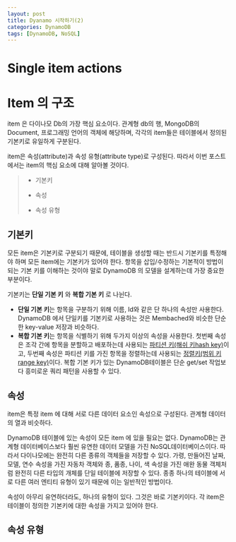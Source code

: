 ```yaml
---
layout: post
title: Dyanamo 시작하기(2)
categories: DynamoDB
tags: [DynamoDB, NoSQL]
---
```


# Single item actions



# Item 의 구조

item 은 다이나모 Db의 가장 핵심 요소이다. 관계형 db의 행, MongoDB의 Document, 프로그래밍 언어의 객체에 해당하며, 각각의 item들은 테이블에서 정의된 기본키로 유일하게 구분된다. 

item은 속성(attribute)과 속성 유형(attribute type)로 구성된다.  따라서 이번 포스트에서는 item의 핵심 요소에 대해 알아볼 것이다. 

>- 기본키
>
>- 속성
>- 속성 유형



## 기본키

모든 item은 기본키로 구분되기 때문에, 테이블을 생성할 때는 반드시 기본키를 특정해야 하며 모든 item에는 기본키가 있어야 한다.  항목을 삽입/수정하는 기본적이 방법이 되는 기본 키를 이해하는 것이야 말로 DynamoDB 의 모델을 설계하는데 가장 중요한 부분이다. 

기본키는 **단일 기본 키** 와 **복합 기본 키** 로 나뉜다. 

* **단일 기본 키**는 항목을 구분하기 위해 이름, Id와 같은 단 하나의 속성만 사용한다.
  DynamoDB 에서 단일키를 기본키로 사용하는 것은 Membached와 비슷한 단순한 key-value 저장과 비슷하다.
* **복합 기본 키**는 항목을 식별하기 위해 두가지 이상의 속성을 사용한다. 
  첫번째 속성은  조각 간에 항목을 분할하고 배포하는데 사용되는 <u>파티션 키(해쉬 키hash key)</u>이고,  두번째 속성은 파티션 키를 가진 항목을 정렬하는데 사용되는 <u>정렬키(범위 키range key)</u>이다.
  복합 기본 키가 있는 DynamoDB테이블은 단순 get/set 작업보다  흥미로운 쿼리 패턴을 사용할 수 있다. 



## 속성

item은 특정 item 에 대해 서로 다른 데이터 요소인 속성으로 구성된다.  관계형 데이터의 열과 비슷하다. 

DynamoDB 테이블에 있는 속성이 모든 item 에 있을 필요는 없다.  DynamoDB는 관계형 데이터베이스보다 훨씬  유연한 데이터 모델을 가진 NoSQL데이터베이스이다. 따라서  다이나모에는 완전히 다른 종류의 객체들을 저장할 수 있다. 가령, 만들어진 날짜, 모델, 연수 속성을 가진 자동차 객체와  종, 품종, 나이, 색 속성을 가진 애완 동물 객체처럼 완전히 다른 타입의 개체를 단일 테이블에 저장할 수 있다. 종종 하나의 테이블에 서로 다른 여러 엔티티 유형이 있기 때문에 이는 일반적인 방법이다. 

속성이 아무리 유연하더라도, 하나의 유형이 있다. 그것은 바로 기본키이다. 각 item은 테이블이 정의한 기본키에 대한 속성을 가지고 있어야 한다. 



## 속성 유형

